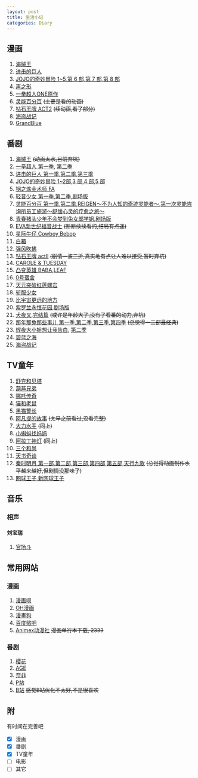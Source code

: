 ```yaml
---    
layout: post    
title: 生活小记    
categories: Diary    
---    
```


## 漫画  
1. [海贼王](https://dogemanga.com/m/%E6%B5%B7%E8%B3%8A%E7%8E%8B/gt9rgUMw)    
2. [进击的巨人](https://dogemanga.com/m/%E6%B5%B7%E8%B3%8A%E7%8E%8B/gt9rgUMw)    
3. [JOJO的奇妙冒险 1~5](https://dogemanga.com/m/JOJO%E5%A5%87%E5%A6%99%E5%86%92%E9%9A%AA/_fI1qpHK),[第 6 部](https://manga.bilibili.com/detail/mc25451),[第 7 部](https://manga.bilibili.com/detail/mc25479),[第 8 部](https://manga.bilibili.com/detail/mc25449)    
4. [声之形](https://dogemanga.com/m/%E5%A3%B0%E4%B9%8B%E5%BD%A2/unMPlXH8)    
5. [一拳超人ONE原作](https://dogemanga.com/m/%E4%B8%80%E5%87%BB%E7%94%B7ONE%E5%8E%9F%E4%BD%9C%E7%89%88/7hFqtcmC)    
6. [灵能百分百](https://dogemanga.com/m/%E7%81%B5%E8%83%BD%E7%99%BE%E5%88%86%E7%99%BE/v6kjUCSp) ~~(主要是看的动画)~~    
8. [钻石王牌 ACT2](https://www.ohmanhua.com/15291/) ~~(续动画,看了部分)~~    
8. [海盗战记](https://www.ohmanhua.com/15008/)    
9. [GrandBlue](https://www.manhuabei.com/manhua/GrandBlue/)    

## 番剧  
1. [海贼王](http://www.imomoe.in/view/189.html) ~~(动画太水,目前弃坑)~~    
2. [一拳超人 第一季](http://www.imomoe.in/view/1409.html), [第二季](http://www.imomoe.in/view/290.html)    
3. [进击的巨人 第一季](http://www.imomoe.in/view/4225.html),[第二季](http://www.imomoe.in/view/2489.html),[第三季](http://www.imomoe.in/view/7047.html)    
4. [JOJO的奇妙冒险 1~2部](http://www.imomoe.in/view/1801.html),[3 部](http://www.imomoe.in/view/2499.html),[4 部](http://www.imomoe.in/view/208.html),[5 部](http://www.imomoe.in/view/7587.html)    
5. [钢之炼金术师 FA](http://www.imomoe.in/view/1403.html)    
6. [轻音少女 第一季](http://www.imomoe.in/view/4992.html),[第二季](http://www.imomoe.in/view/5827.html),[剧场版](http://www.imomoe.in/view/3333.html)    
7. [灵能百分百 第一季](http://www.imomoe.in/view/737.html),[第二季](http://www.imomoe.in/view/7427.html),[REIGEN～不为人知的奇迹灵能者～](https://www.agefans.tv/detail/20180068),[第一次灵能咨询所员工旅游～舒缓心灵的疗愈之旅～](http://www.imomoe.in/view/7733.html)    
8. [青春猪头少年不会梦到兔女郎学姐](https://www.agefans.tv/detail/20180213),[剧场版](https://www.agefans.tv/detail/20190046)    
9. [EVA新世纪福音战士](http://www.imomoe.in/view/4998.html) ~~(断断续续看的,结局有点迷)~~    
10. [星际牛仔 Cowboy Bebop](https://www.bilibili.com/video/BV1Us411X7pH)    
11. [白箱](http://www.imomoe.in/view/1835.html)    
11. [强风吹拂](http://www.imomoe.in/view/7515.html)    
12. [钻石王牌](http://www.imomoe.in/view/2816.html),[actII](http://www.imomoe.in/view/7679.html) ~~(剧情一波三折,真实地有点让人难以接受,暂时弃坑)~~    
13. [CAROLE & TUESDAY](https://www.agefans.tv/detail/20190115)    
14. [凸变英雄 BABA](https://www.bilibili.com/bangumi/media/md5430/),[LEAF](https://www.bilibili.com/bangumi/media/md23352/)    
15. [0号宿舍](https://www.bilibili.com/bangumi/media/md132792/)    
16. [天元突破红莲螺岩](https://www.bilibili.com/bangumi/media/md27059477/)    
17. [斩服少女](https://www.bilibili.com/bangumi/media/md419/)    
18. [比宇宙更远的地方](https://www.bilibili.com/bangumi/media/md13032/)    
18. [紫罗兰永恒花园](http://www.imomoe.in/view/407.html),[剧场版](http://www.imomoe.in/view/7523.html)    
19. [犬夜叉](https://www.bilibili.com/bangumi/media/md28222083/),[完结篇](https://www.bilibili.com/bangumi/media/md28223352/) ~~(或许是年龄大了,没有了看番的动力,弃坑)~~    
21. [那年那兔那些事儿 第一季](https://www.bilibili.com/bangumi/media/md1689/),[第二季](https://www.bilibili.com/bangumi/media/md2967/),[第三季](https://www.bilibili.com/bangumi/media/md5559/),[第四季](https://www.bilibili.com/bangumi/media/md6018/) ~~(总觉得一二部最经典)~~    
23. [辉夜大小姐想让我告白](http://www.imomoe.in/view/7496.html), [第二季](http://www.imomoe.in/view/7787.html)    
24. [碧蓝之海](http://www.imomoe.in/view/7383.html)    
25. [海盗战记](http://www.imomoe.in/view/7426.html)    

## TV童年  
1. [舒克和贝塔](http://www.iqiyi.com/lib/m_200155914.html)    
2. [葫芦兄弟](https://www.iqiyi.com/a_19rrhbkfv1.html)    
3. [哪吒传奇](https://www.bilibili.com/bangumi/media/md2529/)    
4. [猫和老鼠](http://www.iqiyi.com/lib/m_200034714.html)    
5. [黑猫警长](http://www.iqiyi.com/lib/m_200027114.html)    
6. [阿凡提的故事](http://www.iqiyi.com/lib/m_200156314.html) ~~(太早之前看过,没看完整)~~    
7. [大力水手](http://www.iqiyi.com/a_19rrhcd0c5.html) ~~(同上)~~    
8. [小蝌蚪找妈妈](https://www.bilibili.com/bangumi/media/md2531/)    
9. [阿拉丁神灯](http://www.iqiyi.com/lib/m_206788814.html) ~~(同上)~~    
10. [三个和尚](https://www.iqiyi.com/lib/m_209090014.html)    
11. [天书奇谈](https://v.youku.com/v_show/id_XMzk5MjA2MjI5Ng==.html)    
20. [秦时明月 第一部](http://www.imomoe.in/view/5138.html),[第二部](http://www.imomoe.in/view/5246.html),[第三部](http://www.imomoe.in/view/5123.html),[第四部](http://www.imomoe.in/view/4951.html),[第五部](http://www.imomoe.in/view/4046.html),[天行九歌](https://www.bilibili.com/bangumi/media/md5633/) ~~(总觉得动画制作水平越来越好,但剧情没那味了)~~    
13. [网球王子](http://www.imomoe.in/view/4545.html),[新网球王子](http://www.imomoe.in/view/4955.html)    

## 音乐  
### 相声  
#### 刘宝瑞  
1. [官场斗](https://stujiangnaneducn-my.sharepoint.com/personal/1131170322_stu_jiangnan_edu_cn/_layouts/52/download.aspx?share=EWpFBEdDXmZJk0ujo-IrPpwBSrUOJA1mwKzBsRdt4AzRww)    

## 常用网站  
### 漫画  
1. [漫画呗](https://www.manhuabei.com/)    
2. [OH漫画](https://www.ohmanhua.com/)    
3. [漫畫狗](https://dogemanga.com/)    
4. [百度贴吧](https://tieba.baidu.com/)    
5. [Animex动漫社](http://www.animetox.com/) ~~漫画单行本下载, 2333~~    

### 番剧  
1. [樱花](http://www.imomoe.in/)    
2. [AGE](https://www.agefans.tv/)    
3. [奈菲](https://www.nfmovies.com/)    
4. [P站](http://pilipili.cc/)    
5. [B站](https://bilibili.com/) ~~感觉B站优化不太好,不是很喜欢~~    

## 附  
有时间在完善吧    
- [x] 漫画    
- [x] 番剧    
- [x] TV童年    
- [ ] 电影    
- [ ] 其它    
